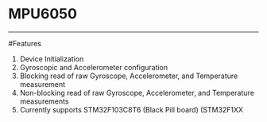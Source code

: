 # MPU6050
--------------
#Features 
1. Device Initialization
2. Gyroscopic and Accelerometer configuration
3. Blocking read of raw Gyroscope, Accelerometer, and Temperature measurement
4. Non-blocking read of raw Gyroscope, Accelerometer, and Temperature measurements
5. Currently supports STM32F103C8T6 (Black Pill board) (STM32F1XX
